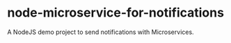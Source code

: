 # node-microservice-for-notifications
A NodeJS demo project to send notifications with Microservices.
